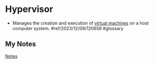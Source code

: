 # Hypervisor
- Manages the creation and execution of [virtual machines](virtual-machine.md) on a host computer system. #ref/2023/12/09/120659 #glossary
## My Notes
[Notes](mynotes/hypervisor-notes.md)
